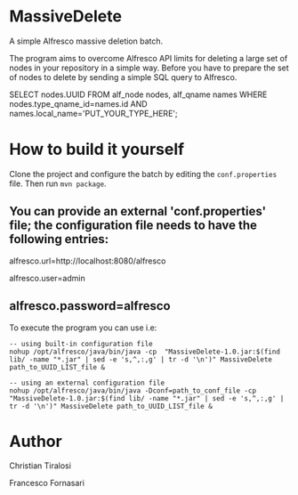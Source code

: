 # MassiveDelete
A simple Alfresco massive deletion batch.

The program aims to overcome Alfresco API limits for deleting a large set of nodes in your repository in a simple way. Before you have to prepare the set of nodes to delete by sending a simple SQL query to Alfresco.

SELECT nodes.UUID FROM alf_node nodes, alf_qname names WHERE nodes.type_qname_id=names.id AND names.local_name='PUT_YOUR_TYPE_HERE';
	
# How to build it yourself
Clone the project and configure the batch by editing the `conf.properties` file. Then run `mvn package`.

You can provide an external 'conf.properties' file; the configuration file needs to have the following entries:
------------------------------------------
alfresco.url=http://localhost:8080/alfresco

alfresco.user=admin

alfresco.password=alfresco
------------------------------------------

To execute the program you can use i.e:

	-- using built-in configuration file
	nohup /opt/alfresco/java/bin/java -cp  "MassiveDelete-1.0.jar:$(find lib/ -name "*.jar" | sed -e 's,^,:,g' | tr -d '\n')" MassiveDelete path_to_UUID_LIST_file &

	-- using an external configuration file
	nohup /opt/alfresco/java/bin/java -Dconf=path_to_conf_file -cp  "MassiveDelete-1.0.jar:$(find lib/ -name "*.jar" | sed -e 's,^,:,g' | tr -d '\n')" MassiveDelete path_to_UUID_LIST_file &	


# Author
Christian Tiralosi

Francesco Fornasari
